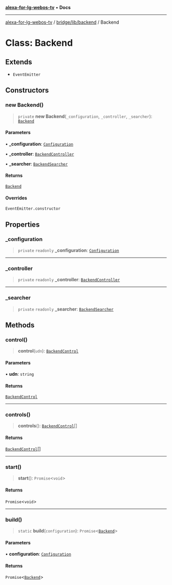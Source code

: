 [**alexa-for-lg-webos-tv**](../../../../README.md) • **Docs**

***

[alexa-for-lg-webos-tv](../../../../modules.md) / [bridge/lib/backend](../README.md) / Backend

# Class: Backend

## Extends

- `EventEmitter`

## Constructors

### new Backend()

> `private` **new Backend**(`_configuration`, `_controller`, `_searcher`): [`Backend`](Backend.md)

#### Parameters

• **\_configuration**: [`Configuration`](../../configuration/classes/Configuration.md)

• **\_controller**: [`BackendController`](../backend-controller/classes/BackendController.md)

• **\_searcher**: [`BackendSearcher`](../backend-searcher/classes/BackendSearcher.md)

#### Returns

[`Backend`](Backend.md)

#### Overrides

`EventEmitter.constructor`

## Properties

### \_configuration

> `private` `readonly` **\_configuration**: [`Configuration`](../../configuration/classes/Configuration.md)

***

### \_controller

> `private` `readonly` **\_controller**: [`BackendController`](../backend-controller/classes/BackendController.md)

***

### \_searcher

> `private` `readonly` **\_searcher**: [`BackendSearcher`](../backend-searcher/classes/BackendSearcher.md)

## Methods

### control()

> **control**(`udn`): [`BackendControl`](../backend-control/classes/BackendControl.md)

#### Parameters

• **udn**: `string`

#### Returns

[`BackendControl`](../backend-control/classes/BackendControl.md)

***

### controls()

> **controls**(): [`BackendControl`](../backend-control/classes/BackendControl.md)[]

#### Returns

[`BackendControl`](../backend-control/classes/BackendControl.md)[]

***

### start()

> **start**(): `Promise`\<`void`\>

#### Returns

`Promise`\<`void`\>

***

### build()

> `static` **build**(`configuration`): `Promise`\<[`Backend`](Backend.md)\>

#### Parameters

• **configuration**: [`Configuration`](../../configuration/classes/Configuration.md)

#### Returns

`Promise`\<[`Backend`](Backend.md)\>
